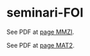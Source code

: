 # seminari-FOI

See PDF at [page MMZI](https://damba8-linux.github.io/seminari-FOI/MMZI_seminari.html).

See PDF at [page MAT2](https://damba8-linux.github.io/seminari-FOI/MAT2_seminari.html).

